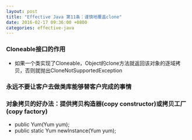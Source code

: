 ```yaml
---
layout: post
title: "Effective Java 第11条：谨慎地覆盖clone"
date: 2016-02-17 09:36:00 +0800
categories: effective-java
---
```

### Cloneable接口的作用
* 如果一个类实现了Cloneable，Object的clone方法就返回该对象的逐域拷贝，否则就抛出CloneNotSupportedException

### 永远不要让客户去做类库能够替客户完成的事情

### 对象拷贝的好办法：提供拷贝构造器(copy constructor)或拷贝工厂(copy factory)
* public Yum(Yum yum);
* public static Yum newInstance(Yum yum);
